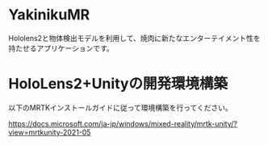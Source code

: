 # YakinikuMR
Hololens2と物体検出モデルを利用して、焼肉に新たなエンターテイメント性を持たせるアプリケーションです。

# HoloLens2+Unityの開発環境構築
以下のMRTKインストールガイドに従って環境構築を行ってください。

https://docs.microsoft.com/ja-jp/windows/mixed-reality/mrtk-unity/?view=mrtkunity-2021-05

